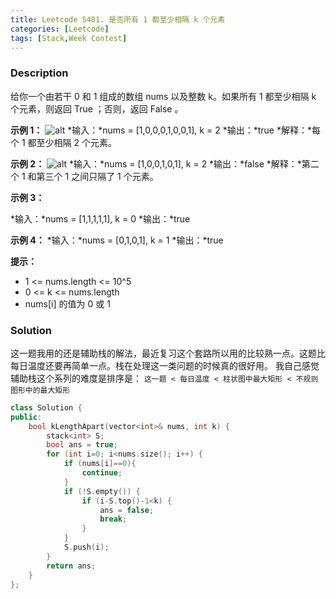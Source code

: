 ```yaml
---
title: Leetcode 5401. 是否所有 1 都至少相隔 k 个元素
categories: [Leetcode]
tags: [Stack,Week Contest]
---
```


### Description
给你一个由若干 0 和 1 组成的数组 nums 以及整数 k。如果所有 1 都至少相隔 k 个元素，则返回 True ；否则，返回 False 。
<!--more-->

**示例 1：**
![alt](https://assets.leetcode-cn.com/aliyun-lc-upload/uploads/2020/05/03/sample_1_1791.png)
*输入：*nums = [1,0,0,0,1,0,0,1], k = 2
*输出：*true
*解释：*每个 1 都至少相隔 2 个元素。

**示例 2：**
![alt](https://assets.leetcode-cn.com/aliyun-lc-upload/uploads/2020/05/03/sample_2_1791.png)
*输入：*nums = [1,0,0,1,0,1], k = 2
*输出：*false
*解释：*第二个 1 和第三个 1 之间只隔了 1 个元素。

**示例 3：**

*输入：*nums = [1,1,1,1,1], k = 0
*输出：*true

**示例 4：**
*输入：*nums = [0,1,0,1], k = 1
*输出：*true

**提示：**
- 1 <= nums.length <= 10^5
- 0 <= k <= nums.length
- nums[i] 的值为 0 或 1


### Solution

这一题我用的还是辅助栈的解法，最近复习这个套路所以用的比较熟一点。这题比每日温度还要再简单一点。栈在处理这一类问题的时候真的很好用。
我自己感觉辅助栈这个系列的难度是排序是：
`这一题 < 每日温度 < 柱状图中最大矩形 < 不规则图形中的最大矩形`
```c++
class Solution {
public:
    bool kLengthApart(vector<int>& nums, int k) {
        stack<int> S;
        bool ans = true;
        for (int i=0; i<nums.size(); i++) {
            if (nums[i]==0){
                continue;
            }
            if (!S.empty()) {
                if (i-S.top()-1<k) {
                    ans = false;
                    break;
                }
            }
            S.push(i);
        }
        return ans;
    }
};
```